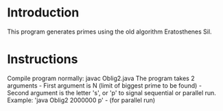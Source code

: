 # Introduction

This program generates primes using the old algorithm Eratosthenes Sil.

# Instructions

Compile program normally: javac Oblig2.java
The program takes 2 arguments - First argument is N (limit of biggest prime to be found) - Second argument is the letter 's', or 'p' to signal sequential or parallel run.
Example: 'java Oblig2 2000000 p'     -     (for parallel run)
